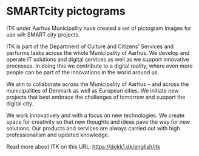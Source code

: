 # SMARTcity pictograms

ITK under Aarhus Municipality have created a set of pictogram images for use wih SMART city projects.

ITK is part of the Department of Culture and Citizens’ Services and performs tasks across the whole Municipality of Aarhus. We develop and operate IT solutions and digital services as well as we support innovative processes. In doing this we contribute to a digital reality, where even more people can be part of the innovations in the world around us.

We aim to collaborate across the Municipality of Aarhus – and across the municipalities of Denmark as well as European cities. We initiate new projects that best embrace the challenges of tomorrow and support the digital city.

We work innovatively and with a focus on new technologies. We create space for creativity so that new thoughts and ideas pave the way for new solutions. Our products and services are always carried out with high professionalism and updated knowledge.

Read more about ITK on this URL: https://dokk1.dk/english/itk
